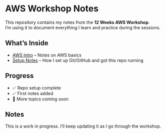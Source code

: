 # AWS Workshop Notes

This repository contains my notes from the **12 Weeks AWS Workshop**.  
I’m using it to document everything I learn and practice during the sessions.

## What’s Inside
- [AWS Intro](./aws-intro.md) – Notes on AWS basics  
- [Setup Notes](./setup-notes.md) – How I set up Git/GitHub and got this repo running

## Progress
- ✅ Repo setup complete  
- ✅ First notes added  
- 🚧 More topics coming soon

## Notes
This is a work in progress. I’ll keep updating it as I go through the workshop.
